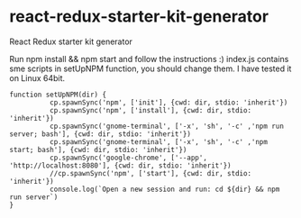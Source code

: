 # react-redux-starter-kit-generator
React Redux starter kit generator


Run npm install && npm start and follow the instructions :)
index.js contains sme scripts in setUpNPM function, you should change them.
I have tested it on Linux 64bit.

```
function setUpNPM(dir) {
          cp.spawnSync('npm', ['init'], {cwd: dir, stdio: 'inherit'})
          cp.spawnSync('npm', ['install'], {cwd: dir, stdio: 'inherit'})           
          cp.spawnSync('gnome-terminal', ['-x', 'sh', '-c' ,'npm run server; bash'], {cwd: dir, stdio: 'inherit'})           
          cp.spawnSync('gnome-terminal', ['-x', 'sh', '-c' ,'npm start; bash'], {cwd: dir, stdio: 'inherit'})           
          cp.spawnSync('google-chrome', ['--app', 'http://localhost:8080'], {cwd: dir, stdio: 'inherit'})           
          //cp.spawnSync('npm', ['start'], {cwd: dir, stdio: 'inherit'})           
          console.log(`Open a new session and run: cd ${dir} && npm run server`) 
}
```
